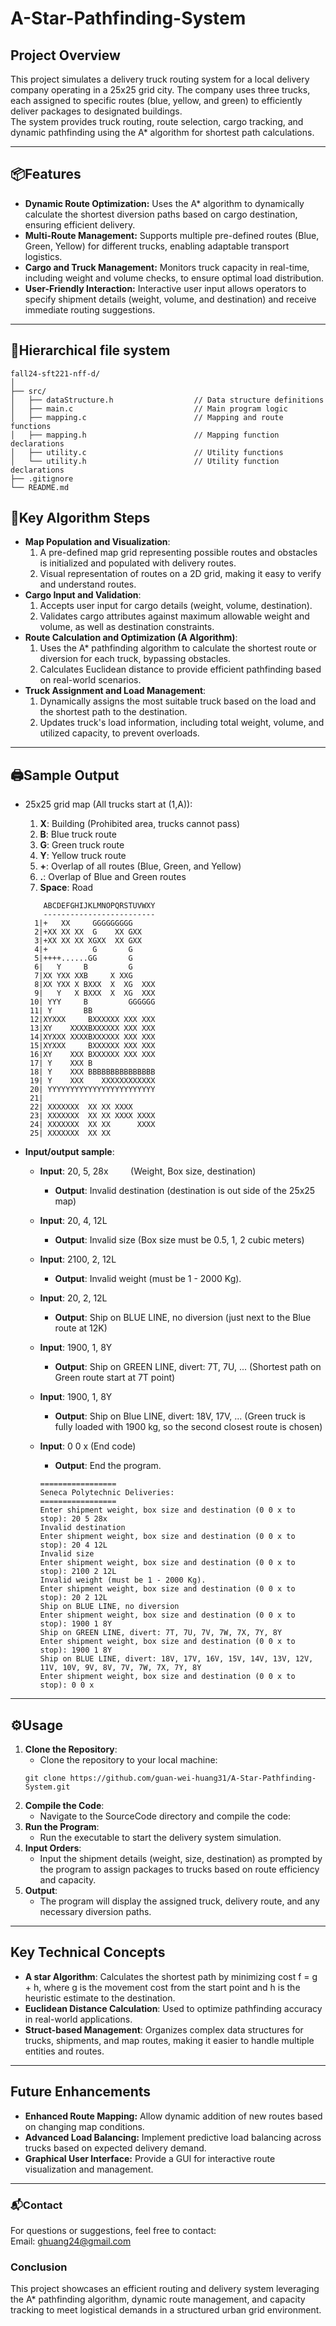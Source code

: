 # **A-Star-Pathfinding-System**

## **Project Overview**
This project simulates a delivery truck routing system for a local delivery company operating in a 25x25 grid city. The company uses three trucks, each assigned to specific routes (blue, yellow, and green) to efficiently deliver packages to designated buildings.  
The system provides truck routing, route selection, cargo tracking, and dynamic pathfinding using the A* algorithm for shortest path calculations.

---

## **📦Features**
- **Dynamic Route Optimization:** Uses the A* algorithm to dynamically calculate the shortest diversion paths based on cargo destination, ensuring efficient delivery.
- **Multi-Route Management:** Supports multiple pre-defined routes (Blue, Green, Yellow) for different trucks, enabling adaptable transport logistics.
- **Cargo and Truck Management:** Monitors truck capacity in real-time, including weight and volume checks, to ensure optimal load distribution.
- **User-Friendly Interaction:** Interactive user input allows operators to specify shipment details (weight, volume, and destination) and receive immediate routing suggestions.

---

## **📂Hierarchical file system**
```
fall24-sft221-nff-d/  
│                          
├── src/                             
│   ├── dataStructure.h                  // Data structure definitions
│   ├── main.c                           // Main program logic
│   ├── mapping.c                        // Mapping and route functions
│   ├── mapping.h                        // Mapping function declarations
│   ├── utility.c                        // Utility functions 
│   └── utility.h                        // Utility function declarations 
├── .gitignore                           
└── README.md                            

```
 
## **🚀Key Algorithm Steps**
- **Map Population and Visualization**: 
  1. A pre-defined map grid representing possible routes and obstacles is initialized and populated with delivery routes.
  2. Visual representation of routes on a 2D grid, making it easy to verify and understand routes.
- **Cargo Input and Validation**: 
  1. Accepts user input for cargo details (weight, volume, destination).
  2. Validates cargo attributes against maximum allowable weight and volume, as well as destination constraints.
- **Route Calculation and Optimization (A Algorithm)**: 
  1. Uses the A* pathfinding algorithm to calculate the shortest route or diversion for each truck, bypassing obstacles.
  2. Calculates Euclidean distance to provide efficient pathfinding based on real-world scenarios.
- **Truck Assignment and Load Management**: 
  1. Dynamically assigns the most suitable truck based on the load and the shortest path to the destination.
  2. Updates truck's load information, including total weight, volume, and utilized capacity, to prevent overloads.

---

## **🖨️Sample Output**
- 25x25 grid map (All trucks start at (1,A)):
  1. **X**: Building (Prohibited area, trucks cannot pass)
  2. **B**: Blue truck route
  3. **G**: Green truck route
  4. **Y**: Yellow truck route
  5. **+**: Overlap of all routes (Blue, Green, and Yellow)
  6. **.**: Overlap of Blue and Green routes
  7. **Space**: Road
    ```
        ABCDEFGHIJKLMNOPQRSTUVWXY
        -------------------------
      1|+   XX     GGGGGGGGG
      2|+XX XX XX  G    XX GXX
      3|+XX XX XX XGXX  XX GXX
      4|+          G       G
      5|++++......GG       G
      6|   Y     B         G
      7|XX YXX XXB     X XXG
      8|XX YXX X BXXX  X  XG  XXX
      9|   Y   X BXXX  X  XG  XXX
     10| YYY     B         GGGGGG
     11| Y       BB
     12|XYXXX     BXXXXXX XXX XXX
     13|XY    XXXXBXXXXXX XXX XXX
     14|XYXXX XXXXBXXXXXX XXX XXX
     15|XYXXX     BXXXXXX XXX XXX
     16|XY    XXX BXXXXXX XXX XXX
     17| Y    XXX B
     18| Y    XXX BBBBBBBBBBBBBBB
     19| Y    XXX    XXXXXXXXXXXX
     20| YYYYYYYYYYYYYYYYYYYYYYYY
     21|
     22| XXXXXXX  XX XX XXXX
     23| XXXXXXX  XX XX XXXX XXXX
     24| XXXXXXX  XX XX      XXXX
     25| XXXXXXX  XX XX
    ```
	
- **Input/output sample**:
  - **Input**: 20, 5, 28x&nbsp;&nbsp;&nbsp;&nbsp;&nbsp;&nbsp;&nbsp;&nbsp;&nbsp;(Weight, Box size, destination)
     - **Output**: Invalid destination                       (destination is out side of the 25x25 map)  
  
  - **Input**: 20, 4, 12L                                    
     - **Output**: Invalid size                              (Box size must be 0.5, 1, 2 cubic meters)  
  - **Input**: 2100, 2, 12L                                  
	 - **Output**: Invalid weight                            (must be 1 - 2000 Kg).  
  - **Input**: 20, 2, 12L                                    
     - **Output**: Ship on BLUE LINE, no diversion           (just next to the Blue route at 12K)  
  - **Input**: 1900, 1, 8Y
     - **Output**: Ship on GREEN LINE, divert: 7T, 7U, ...   (Shortest path on Green route start at 7T point)  
  - **Input**: 1900, 1, 8Y
     - **Output**: Ship on Blue LINE, divert: 18V, 17V, ...  (Green truck is fully loaded with 1900 kg, so the second closest route is chosen)
  - **Input**: 0 0 x                                         (End code)
     - **Output**: End the program.
	```
    =================
    Seneca Polytechnic Deliveries:
    =================
    Enter shipment weight, box size and destination (0 0 x to stop): 20 5 28x
    Invalid destination
    Enter shipment weight, box size and destination (0 0 x to stop): 20 4 12L
    Invalid size
    Enter shipment weight, box size and destination (0 0 x to stop): 2100 2 12L
    Invalid weight (must be 1 - 2000 Kg).
    Enter shipment weight, box size and destination (0 0 x to stop): 20 2 12L
    Ship on BLUE LINE, no diversion
    Enter shipment weight, box size and destination (0 0 x to stop): 1900 1 8Y
    Ship on GREEN LINE, divert: 7T, 7U, 7V, 7W, 7X, 7Y, 8Y
    Enter shipment weight, box size and destination (0 0 x to stop): 1900 1 8Y
    Ship on BLUE LINE, divert: 18V, 17V, 16V, 15V, 14V, 13V, 12V, 11V, 10V, 9V, 8V, 7V, 7W, 7X, 7Y, 8Y
    Enter shipment weight, box size and destination (0 0 x to stop): 0 0 x
    ```

---

## **⚙️Usage**
1. **Clone the Repository**:
   - Clone the repository to your local machine:
   ```
   git clone https://github.com/guan-wei-huang31/A-Star-Pathfinding-System.git
   ```
2. **Compile the Code**:
   - Navigate to the SourceCode directory and compile the code:
3. **Run the Program**:
   - Run the executable to start the delivery system simulation.
4. **Input Orders**:
   - Input the shipment details (weight, size, destination) as prompted by the program to assign packages to trucks based on route efficiency and capacity.
5. **Output**:
   - The program will display the assigned truck, delivery route, and any necessary diversion paths.

---

## **Key Technical Concepts**
- **A star Algorithm**: Calculates the shortest path by minimizing cost f = g + h, where g is the movement cost from the start point and h is the heuristic estimate to the destination.
- **Euclidean Distance Calculation**: Used to optimize pathfinding accuracy in real-world applications.
- **Struct-based Management**: Organizes complex data structures for trucks, shipments, and map routes, making it easier to handle multiple entities and routes.

---
## **Future Enhancements**
- **Enhanced Route Mapping:** Allow dynamic addition of new routes based on changing map conditions.
- **Advanced Load Balancing:** Implement predictive load balancing across trucks based on expected delivery demand.
- **Graphical User Interface:** Provide a GUI for interactive route visualization and management.

---

### **📬Contact**
For questions or suggestions, feel free to contact:   
Email: ghuang24@gmail.com  


### **Conclusion**
This project showcases an efficient routing and delivery system leveraging the A* pathfinding algorithm, dynamic route management, and capacity tracking to meet logistical demands in a structured urban grid environment.